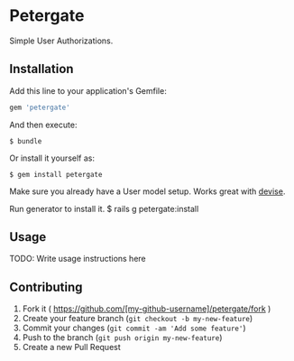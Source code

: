 # Petergate

Simple User Authorizations.

## Installation

Add this line to your application's Gemfile:

```ruby
gem 'petergate'
```

And then execute:

    $ bundle

Or install it yourself as:

    $ gem install petergate
Make sure you already have a User model setup. Works great with [devise](https://github.com/plataformatec/devise).

Run generator to install it.
    $ rails g petergate:install

## Usage

TODO: Write usage instructions here

## Contributing

1. Fork it ( https://github.com/[my-github-username]/petergate/fork )
2. Create your feature branch (`git checkout -b my-new-feature`)
3. Commit your changes (`git commit -am 'Add some feature'`)
4. Push to the branch (`git push origin my-new-feature`)
5. Create a new Pull Request
